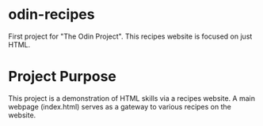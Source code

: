 # odin-recipes
First project for "The Odin Project". This recipes website is focused on just HTML.

# Project Purpose
This project is a demonstration of HTML skills via a recipes website. A main webpage
(index.html) serves as a gateway to various recipes on the website.

